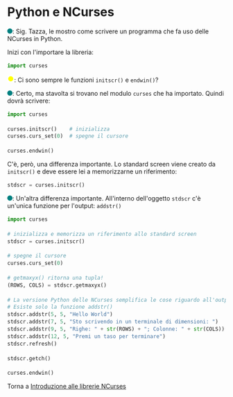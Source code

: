 # Python e NCurses

![](../../images/people/tess.png): Sig. Tazza, le mostro come scrivere
un programma che fa uso delle NCurses in Python.

Inizi con l'importare la libreria:

```py
import curses
```

![](../../images/people/tazza.png): Ci sono sempre le funzioni `initscr()` e
`endwin()`?

![](../../images/people/tess.png): Certo, ma stavolta si trovano nel modulo
`curses` che ha importato. Quindi dovrà scrivere:

```py
import curses

curses.initscr()    # inizializza
curses.curs_set(0)  # spegne il cursore

curses.endwin()
```

C'è, però, una differenza importante. Lo standard screen viene creato
da `initscr()` e deve essere lei a memorizzarne un riferimento:

```py
stdscr = curses.initscr()
```

![](../../images/people/tess.png): Un'altra differenza importante.
All'interno dell'oggetto `stdscr` c'è un'unica funzione per l'output: `addstr()`

```py
import curses

# inizializza e memorizza un riferimento allo standard screen
stdscr = curses.initscr()

# spegne il cursore
curses.curs_set(0)

# getmaxyx() ritorna una tupla!
(ROWS, COLS) = stdscr.getmaxyx()

# La versione Python delle NCurses semplifica le cose riguardo all'output.
# Esiste solo la funzione addstr()
stdscr.addstr(5, 5, "Hello World")
stdscr.addstr(7, 5, "Sto scrivendo in un terminale di dimensioni: ")
stdscr.addstr(9, 5, "Righe: " + str(ROWS) + "; Colonne: " + str(COLS))
stdscr.addstr(12, 5, "Premi un taso per terminare")
stdscr.refresh()

stdscr.getch()

curses.endwin()
```

Torna a [Introduzione alle librerie NCurses](../summary.md)
